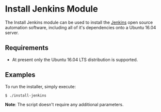 # Install Jenkins Module

The Install Jenkins module can be used to install the [Jenkins](https://jenkins.io/) open source automation
software, including all of it's dependencies onto a Ubuntu 16.04 server.

## Requirements

 * At present only the Ubuntu 16.04 LTS distribution is supported.

## Examples

To run the installer, simply execute:

```bash
$ ./install-jenkins
```

**Note**: The script doesn't require any additional parameters.
